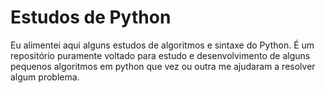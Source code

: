 # Estudos de Python 
Eu alimentei aqui alguns estudos de algoritmos e sintaxe do Python. É um repositório puramente voltado para estudo e desenvolvimento de alguns pequenos algoritmos em python que vez ou outra me ajudaram a resolver algum problema.
